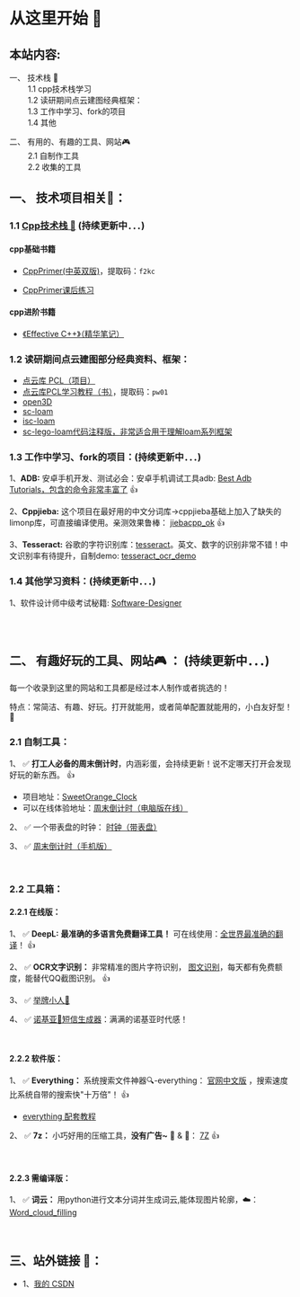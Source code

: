 # 从这里开始 🚀  &nbsp;&nbsp;&nbsp; 

## 本站内容:
 一、 技术栈 📡  
&ensp; &ensp; &ensp; 1.1 cpp技术栈学习   
&ensp; &ensp; &ensp; 1.2 读研期间点云建图经典框架：  
&ensp; &ensp; &ensp; 1.3 工作中学习、fork的项目  
&ensp; &ensp; &ensp; 1.4 其他
      
 二、 有用的、有趣的工具、网站🎮     
&ensp; &ensp; &ensp; 2.1 自制作工具  
&ensp; &ensp; &ensp; 2.2 收集的工具  

## 一、 技术项目相关📡：
    

### 1.1 [ Cpp技术栈 📕](https://github.com/sweetorange2022/my-cs-book) (持续更新中．．．)


#### cpp基础书籍  

+ [CppPrimer(中英双版)](https://pan.baidu.com/s/1wTDHer2dleMgEnYlQSt_5w?pwd=f2kc )，提取码：```f2kc```  

+ [CppPrimer课后练习](https://github.com/sweetorange2022/CppPrimer)  




#### cpp进阶书籍  

+ [《Effective C++》（精华笔记）](https://github.com/sweetorange2022/my-cs-book/blob/main/%E3%80%8AEffective%20C%2B%2B%E3%80%8B%E4%B8%AD%E7%9A%8455%E6%9D%A1%E5%BB%BA%E8%AE%AE.md)


    

### 1.2 读研期间点云建图部分经典资料、框架： 

   + [点云库 PCL（项目）](https://github.com/PointCloudLibrary/pcl)
   + [点云库PCL学习教程（书）](https://pan.baidu.com/s/1149MQ_tLo8QIxfAKyBWjSg?pwd=pw01)，提取码：```pw01```
   + [open3D](https://github.com/isl-org/Open3D)
   + [sc-loam](https://github.com/sweetorange2022/sc-loam)
   + [isc-loam ](https://github.com/sweetorange2022/isc-loam)
   + [sc-lego-loam代码注释版，非常适合用于理解loam系列框架](https://github.com/sweetorange2022/sc-lego-loam)

   
### 1.3 工作中学习、fork的项目：(持续更新中．．．)

1、**ADB:** 安卓手机开发、测试必会：安卓手机调试工具adb:  [Best Adb Tutorials，包含的命令非常丰富了](https://github.com/sweetorange2022/Adb_Cmd)  👍

2、**Cppjieba:** 这个项目在最好用的中文分词库->cppjieba基础上加入了缺失的limonp库，可直接编译使用。亲测效果鲁棒： [jiebacpp_ok](https://github.com/sweetorange2022/jiebacpp_ok) 👍

3、**Tesseract:** 谷歌的字符识别库：[tesseract](https://github.com/tesseract-ocr/tesseract)。英文、数字的识别非常不错！中文识别率有待提升，自制demo: [tesseract_ocr_demo ](https://github.com/sweetorange2022/tesseract_ocr_demo)
    
### 1.4 其他学习资料：(持续更新中．．．)

1、软件设计师中级考试秘籍:  [Software-Designer](https://github.com/sweetorange2022/Software-Designer)
   
<br>  

<br>

## 二、 有趣好玩的工具、网站🎮 ：  (持续更新中．．．)


每一个收录到这里的网站和工具都是经过本人制作或者挑选的！

特点：常简洁、有趣、好玩。打开就能用，或者简单配置就能用的，小白友好型！👏
<br>  


### 2.1 自制工具：

1、 ✅ **打工人必备的周末倒计时**，内涵彩蛋，会持续更新！说不定哪天打开会发现好玩的新东西。  👍
+ 项目地址：[SweetOrange_Clock](https://github.com/sweetorange2022/SweetOrange_Clock)
+ 可以在线体验地址：[周末倒计时（电脑版在线）](https://sweetorange2022.github.io/SweetOrange_Clock)  
   
2、 ✅ 一个带表盘的时钟： [时钟（带表盘）](https://sweetorange2022.github.io/clock/)　　

3、 ✅ [周末倒计时（手机版）](https://github.com/sweetorange2022/Phone_Clock)    

<br>  


### 2.2 工具箱：

#### 2.2.1 在线版：
1、 ✅ **DeepL:** <b> 最准确的多语言免费翻译工具！</b> 可在线使用：[全世界最准确的翻译](https://www.deepl.com/translator)！ 👍

2、 ✅ **OCR文字识别：** 非常精准的图片字符识别， [图文识别](https://web.baimiaoapp.com)，每天都有免费额度，能替代QQ截图识别。  👍

3、 ✅ [举牌小人🙋](http://idle-dog.github.io/upup/)   

4、 ✅ [诺基亚📱短信生成器](https://www.jiuwa.net/nokia/#tab1)：满满的诺基亚时代感！    


<br>  





#### 2.2.2 软件版：
1、 ✅ **Everything：** 系统搜索文件神器🔍-everything： [官网中文版](https://www.voidtools.com/zh-cn/)  ，搜索速度比系统自带的搜索快"十万倍"！ 👍
+ [everything 配套教程](https://xbeta.info/everything-search-tool.htm)  

2、 ✅ **7z：** 小巧好用的压缩工具，**没有广告~**  🔐 & 🔑：  [7Z](https://sparanoid.com/lab/7z/)  👍  

<br>  


#### 2.2.3 需编译版：

1、 ✅ **词云：** 用python进行文本分词并生成词云,能体现图片轮廓，☁️： [Word_cloud_filling](https://github.com/sweetorange2022/Word_cloud_filling)    

<br>  

## 三、站外链接 🔗：  
+ 1、[我的 CSDN](https://blog.csdn.net/sweetorange_)







     
